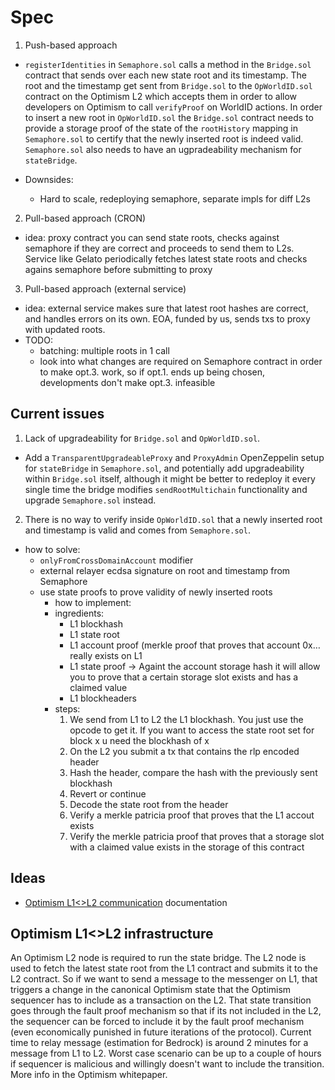 # Spec

1. Push-based approach

- `registerIdentities` in `Semaphore.sol` calls a method in the `Bridge.sol` contract that sends over each new state root and its timestamp. The root and the timestamp get sent from `Bridge.sol` to the `OpWorldID.sol` contract on the Optimism L2 which accepts them in order to allow developers on Optimism to call `verifyProof` on WorldID actions. In order to insert a new root in `OpWorldID.sol` the `Bridge.sol` contract needs to provide a storage proof of the state of the `rootHistory` mapping in `Semaphore.sol` to certify that the newly inserted root is indeed valid. `Semaphore.sol` also needs to have an ugpradeability mechanism for `stateBridge`.

- Downsides:
  - Hard to scale, redeploying semaphore, separate impls for diff L2s

2. Pull-based approach (CRON)

- idea: proxy contract you can send state roots, checks against semaphore if they are correct and proceeds to send them to L2s. Service like Gelato periodically fetches latest state roots and checks agains semaphore before submitting to proxy

3. Pull-based approach (external service)

- idea: external service makes sure that latest root hashes are correct, and handles errors on its own. EOA, funded by us, sends txs to proxy with updated roots.
- TODO:
  - batching: multiple roots in 1 call
  - look into what changes are required on Semaphore contract in order to make opt.3. work, so if opt.1. ends up being chosen, developments don't make opt.3. infeasible

## Current issues

1. Lack of upgradeability for `Bridge.sol` and `OpWorldID.sol`.

- Add a `TransparentUpgradeableProxy` and `ProxyAdmin` OpenZeppelin setup for `stateBridge` in `Semaphore.sol`, and potentially add upgradeability within `Bridge.sol` itself, although it might be better to redeploy it every single time the bridge modifies `sendRootMultichain` functionality and upgrade `Semaphore.sol` instead.

2. There is no way to verify inside `OpWorldID.sol` that a newly inserted root and timestamp is valid and comes from `Semaphore.sol`.

- how to solve:
  - `onlyFromCrossDomainAccount` modifier
  - external relayer ecdsa signature on root and timestamp from Semaphore
  - use state proofs to prove validity of newly inserted roots
    - how to implement:
    - ingredients:
      - L1 blockhash
      - L1 state root
      - L1 account proof (merkle proof that proves that account 0x… really exists on L1
      - L1 state proof -> Againt the account storage hash it will allow you to prove that a certain storage slot exists and has a claimed value
      - L1 blockheaders
    - steps:
      1. We send from L1 to L2 the L1 blockhash. You just use the opcode to get it. If you want to access the state root set for block x u need the blockhash of x
      2. On the L2 you submit a tx that contains the rlp encoded header
      3. Hash the header, compare the hash with the previously sent blockhash
      4. Revert or continue
      5. Decode the state root from the header
      6. Verify a merkle patricia proof that proves that the L1 accout exists
      7. Verify the merkle patricia proof that proves that a storage slot with a claimed value exists in the storage of this contract

## Ideas

- [Optimism L1\<\>L2 communication](https://community.optimism.io/docs/developers/bridge/messaging/) documentation

## Optimism L1<>L2 infrastructure

An Optimism L2 node is required to run the state bridge. The L2 node is used to fetch the latest state root from the L1 contract and submits it to the L2 contract. So if we want to send a message to the messenger on L1, that triggers a change in the canonical Optimism state that the Optimism sequencer has to include as a transaction on the L2. That state transition goes through the fault proof mechanism so that if its not included in the L2, the sequencer can be forced to include it by the fault proof mechanism (even economically punished in future iterations of the protocol). Current time to relay message (estimation for Bedrock) is around 2 minutes for a message from L1 to L2. Worst case scenario can be up to a couple of hours if sequencer is malicious and willingly doesn't want to include the transition. More info in the Optimism whitepaper.
